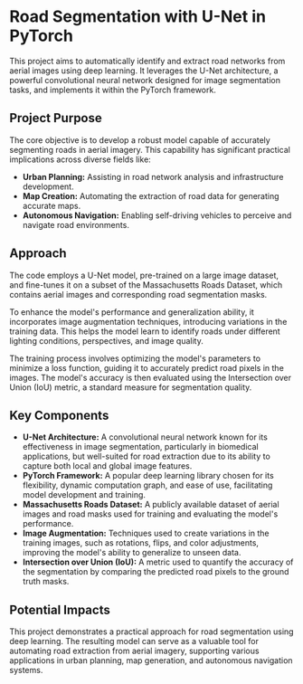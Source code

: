 # Road Segmentation with U-Net in PyTorch

This project aims to automatically identify and extract road networks from aerial images using deep learning. It leverages the U-Net architecture, a powerful convolutional neural network designed for image segmentation tasks, and implements it within the PyTorch framework.

## Project Purpose

The core objective is to develop a robust model capable of accurately segmenting roads in aerial imagery. This capability has significant practical implications across diverse fields like:

- **Urban Planning:** Assisting in road network analysis and infrastructure development.
- **Map Creation:** Automating the extraction of road data for generating accurate maps.
- **Autonomous Navigation:** Enabling self-driving vehicles to perceive and navigate road environments.

## Approach

The code employs a U-Net model, pre-trained on a large image dataset, and fine-tunes it on a subset of the Massachusetts Roads Dataset, which contains aerial images and corresponding road segmentation masks.  

To enhance the model's performance and generalization ability, it incorporates image augmentation techniques, introducing variations in the training data. This helps the model learn to identify roads under different lighting conditions, perspectives, and image quality.

The training process involves optimizing the model's parameters to minimize a loss function, guiding it to accurately predict road pixels in the images. The model's accuracy is then evaluated using the Intersection over Union (IoU) metric, a standard measure for segmentation quality.

## Key Components

- **U-Net Architecture:**  A convolutional neural network known for its effectiveness in image segmentation, particularly in biomedical applications, but well-suited for road extraction due to its ability to capture both local and global image features.
- **PyTorch Framework:** A popular deep learning library chosen for its flexibility, dynamic computation graph, and ease of use, facilitating model development and training.
- **Massachusetts Roads Dataset:** A publicly available dataset of aerial images and road masks used for training and evaluating the model's performance.
- **Image Augmentation:** Techniques used to create variations in the training images, such as rotations, flips, and color adjustments, improving the model's ability to generalize to unseen data.
- **Intersection over Union (IoU):** A metric used to quantify the accuracy of the segmentation by comparing the predicted road pixels to the ground truth masks.

## Potential Impacts

This project demonstrates a practical approach for road segmentation using deep learning. The resulting model can serve as a valuable tool for automating road extraction from aerial imagery, supporting various applications in urban planning, map generation, and autonomous navigation systems.
